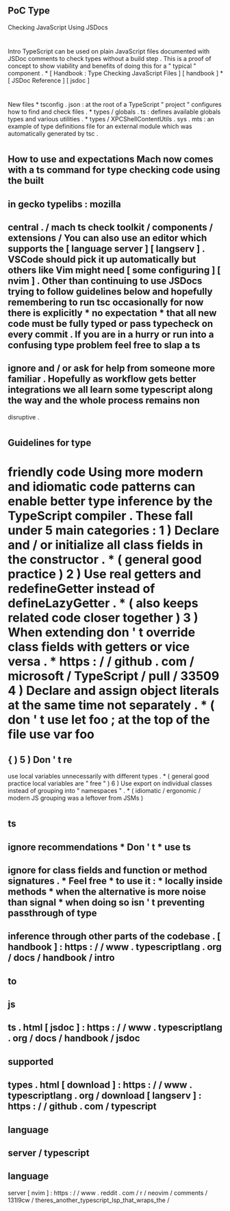 #
PoC
Type
-
Checking
JavaScript
Using
JSDocs
#
#
Intro
TypeScript
can
be
used
on
plain
JavaScript
files
documented
with
JSDoc
comments
to
check
types
without
a
build
step
.
This
is
a
proof
of
concept
to
show
viability
and
benefits
of
doing
this
for
a
"
typical
"
component
.
*
[
Handbook
:
Type
Checking
JavaScript
Files
]
[
handbook
]
*
[
JSDoc
Reference
]
[
jsdoc
]
#
#
New
files
*
tsconfig
.
json
:
at
the
root
of
a
TypeScript
"
project
"
configures
how
to
find
and
check
files
.
*
types
/
globals
.
ts
:
defines
available
globals
types
and
various
utilities
.
*
types
/
XPCShellContentUtils
.
sys
.
mts
:
an
example
of
type
definitions
file
for
an
external
module
which
was
automatically
generated
by
tsc
.
#
#
How
to
use
and
expectations
Mach
now
comes
with
a
ts
command
for
type
checking
code
using
the
built
-
in
gecko
typelibs
:
mozilla
-
central
.
/
mach
ts
check
toolkit
/
components
/
extensions
/
You
can
also
use
an
editor
which
supports
the
[
language
server
]
[
langserv
]
.
VSCode
should
pick
it
up
automatically
but
others
like
Vim
might
need
[
some
configuring
]
[
nvim
]
.
Other
than
continuing
to
use
JSDocs
trying
to
follow
guidelines
below
and
hopefully
remembering
to
run
tsc
occasionally
for
now
there
is
explicitly
*
no
expectation
*
that
all
new
code
must
be
fully
typed
or
pass
typecheck
on
every
commit
.
If
you
are
in
a
hurry
or
run
into
a
confusing
type
problem
feel
free
to
slap
a
ts
-
ignore
and
/
or
ask
for
help
from
someone
more
familiar
.
Hopefully
as
workflow
gets
better
integrations
we
all
learn
some
typescript
along
the
way
and
the
whole
process
remains
non
-
disruptive
.
#
#
Guidelines
for
type
-
friendly
code
Using
more
modern
and
idiomatic
code
patterns
can
enable
better
type
inference
by
the
TypeScript
compiler
.
These
fall
under
5
main
categories
:
1
)
Declare
and
/
or
initialize
all
class
fields
in
the
constructor
.
*
(
general
good
practice
)
2
)
Use
real
getters
and
redefineGetter
instead
of
defineLazyGetter
.
*
(
also
keeps
related
code
closer
together
)
3
)
When
extending
don
'
t
override
class
fields
with
getters
or
vice
versa
.
*
https
:
/
/
github
.
com
/
microsoft
/
TypeScript
/
pull
/
33509
4
)
Declare
and
assign
object
literals
at
the
same
time
not
separately
.
*
(
don
'
t
use
let
foo
;
at
the
top
of
the
file
use
var
foo
=
{
)
5
)
Don
'
t
re
-
use
local
variables
unnecessarily
with
different
types
.
*
(
general
good
practice
local
variables
are
"
free
"
)
6
)
Use
export
on
individual
classes
instead
of
grouping
into
"
namespaces
"
.
*
(
idiomatic
/
ergonomic
/
modern
JS
grouping
was
a
leftover
from
JSMs
)
#
#
#
ts
-
ignore
recommendations
*
Don
'
t
*
use
ts
-
ignore
for
class
fields
and
function
or
method
signatures
.
*
Feel
free
*
to
use
it
:
*
locally
inside
methods
*
when
the
alternative
is
more
noise
than
signal
*
when
doing
so
isn
'
t
preventing
passthrough
of
type
-
inference
through
other
parts
of
the
codebase
.
[
handbook
]
:
https
:
/
/
www
.
typescriptlang
.
org
/
docs
/
handbook
/
intro
-
to
-
js
-
ts
.
html
[
jsdoc
]
:
https
:
/
/
www
.
typescriptlang
.
org
/
docs
/
handbook
/
jsdoc
-
supported
-
types
.
html
[
download
]
:
https
:
/
/
www
.
typescriptlang
.
org
/
download
[
langserv
]
:
https
:
/
/
github
.
com
/
typescript
-
language
-
server
/
typescript
-
language
-
server
[
nvim
]
:
https
:
/
/
www
.
reddit
.
com
/
r
/
neovim
/
comments
/
131l9cw
/
theres_another_typescript_lsp_that_wraps_the
/
